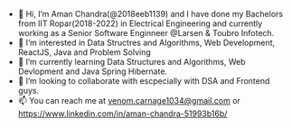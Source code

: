 - 👋 Hi, I’m Aman Chandra(@2018eeb1139) and I have done my Bachelors from IIT Ropar(2018-2022) in Electrical Engineering and currently working as a Senior Software Enginneer @Larsen & Toubro      Infotech.
- 👀 I’m interested in Data Structres and Algorithms, Web Development, ReactJS, Java and Problem Solving
- 🌱 I’m currently learning  Data Structures and Algorithms, Web Devlopment and Java Spring Hibernate.
- 💞️ I’m looking to collaborate with escpecially with DSA and Frontend guys.
- 📫 You can reach me at venom.carnage1034@gmail.com or https://www.linkedin.com/in/aman-chandra-51993b16b/

<!---
2018eeb1139/2018eeb1139 is a ✨ special ✨ repository because its `README.md` (this file) appears on your GitHub profile.
You can click the Preview link to take a look at your changes.
--->
